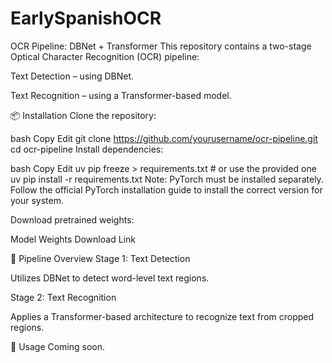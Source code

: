 # EarlySpanishOCR
OCR Pipeline: DBNet + Transformer
This repository contains a two-stage Optical Character Recognition (OCR) pipeline:

Text Detection – using DBNet.

Text Recognition – using a Transformer-based model.

📦 Installation
Clone the repository:

bash
Copy
Edit
git clone https://github.com/yourusername/ocr-pipeline.git
cd ocr-pipeline
Install dependencies:

bash
Copy
Edit
uv pip freeze > requirements.txt  # or use the provided one
uv pip install -r requirements.txt
Note: PyTorch must be installed separately. Follow the official PyTorch installation guide to install the correct version for your system.

Download pretrained weights:

Model Weights Download Link

🧠 Pipeline Overview
Stage 1: Text Detection

Utilizes DBNet to detect word-level text regions.

Stage 2: Text Recognition

Applies a Transformer-based architecture to recognize text from cropped regions.

📄 Usage
Coming soon.
